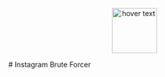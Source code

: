 <p align="center">
  <img src="https://camo.githubusercontent.com/27f51253c98a999ebeeaa364933675f75774fb550508f5cd4ac99f0de4182185/68747470733a2f2f696d672e736869656c64732e696f2f62616467652f507974686f6e2d76332e362532422d626c7565" width="90" title="hover text">
</p>
# Instagram Brute Forcer
